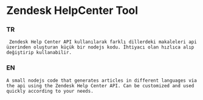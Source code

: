 # Zendesk HelpCenter Tool

### TR

` Zendesk Help Center API kullanılarak farklı dillerdeki makaleleri api üzerinden oluşturan küçük bir nodejs kodu. İhtiyacı olan hızlıca alıp değiştirip kullanabilir.`

### EN

`A small nodejs code that generates articles in different languages via the api using the Zendesk Help Center API. Can be customized and used quickly according to your needs. `
